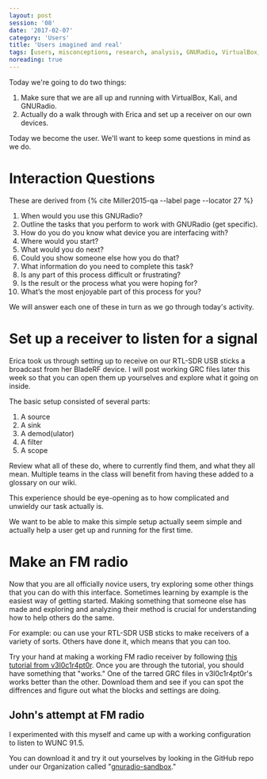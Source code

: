```yaml
--- 
layout: post 
session: '08' 
date: '2017-02-07' 
category: 'Users' 
title: 'Users imagined and real' 
tags: [users, misconceptions, research, analysis, GNURadio, VirtualBox, Kali] 
noreading: true
--- 
```


Today we're going to do two things: 

1. Make sure that we are all up and running with VirtualBox, Kali, and GNURadio. 
2. Actually do a walk through with Erica and set up a receiver on our own devices. 

Today we become the user. We'll want to keep some questions in mind as we do. 

<excerpt/>

# Interaction Questions

These are derived from {% cite Miller2015-qa --label page --locator 27 %}

1. When would you use this GNURadio?
2. Outline the tasks that you perform to work with GNURadio (get specific).
3. How do you do you know what device you are interfacing with?
4. Where would you start?
5. What would you do next?
6. Could you show someone else how you do that?
7. What information do you need to complete this task?
8. Is any part of this process difficult or frustrating?
9. Is the result or the process what you were hoping for?
10. What’s the most enjoyable part of this process for you?

We will answer each one of these in turn as we go through today's activity. 

# Set up a receiver to listen for a signal

Erica took us through setting up to receive on our RTL-SDR USB sticks a broadcast from her BladeRF device. 
I will post working GRC files later this week so that you can open them up yourselves and explore what it going on inside. 

The basic setup consisted of several parts:

1. A source
2. A sink
3. A demod(ulator)
4. A filter
5. A scope

Review what all of these do, where to currently find them, and what they all mean. 
Multiple teams in the class will benefit from having these added to a glossary on our wiki. 

This experience should be eye-opening as to how complicated and unwieldy our task actually is. 

We want to be able to make this simple setup actually seem simple and actually help a user get up and running for the first time. 

# Make an FM radio

Now that you are all officially novice users, try exploring some other things that you can do with this interface.
Sometimes learning by example is the easiest way of getting started. 
Making something that someone else has made and exploring and analyzing their method is crucial for understanding how to help others do the same. 

For example: ou can use your RTL-SDR USB sticks to make receivers of a variety of sorts. 
Others have done it, which means that you can too. 

Try your hand at making a working FM radio receiver by following [this tutorial from v3l0c1r4pt0r](http://v3l0c1r4pt0r.tk/2013/11/01/using-gnu-radio-companion-simple-fm-radio-tutorial/). 
Once you are through the tutorial, you should have something that "works." 
One of the tarred GRC files in v3l0c1r4pt0r's works better than the other.
Download them and see if you can spot the diffrences and figure out what the blocks and settings are doing. 

## John's attempt at FM radio

I experimented with this myself and came up with a working configuration to listen to WUNC 91.5. 

You can download it and try it out yourselves by looking in the GitHub repo under our Organization called "[gnuradio-sandbox](https://github.com/inls718/gnuradio-sandbox)."